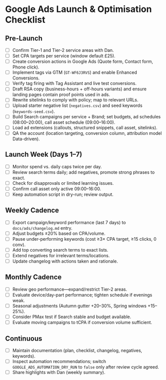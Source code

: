 # Google Ads Launch & Optimisation Checklist

## Pre-Launch
- [ ] Confirm Tier-1 and Tier-2 service areas with Dan.
- [ ] Set CPA targets per service (window default £25).
- [ ] Create conversion actions in Google Ads (Quote form, Contact form, Phone click).
- [ ] Implement tags via GTM (`GT-WF6J3RVS`) and enable Enhanced Conversions.
- [ ] Verify tag firing with Tag Assistant and live test conversions.
- [ ] Draft RSA copy (business-hours + off-hours variants) and ensure landing pages contain proof points used in ads.
- [ ] Rewrite sitelinks to comply with policy; map to relevant URLs.
- [ ] Upload starter negative list (`negatives.csv`) and seed keywords (`keywords-seed.csv`).
- [ ] Build Search campaigns per service + Brand; set budgets, ad schedules (08:00–20:00), call asset schedule (09:00–16:00).
- [ ] Load ad extensions (callouts, structured snippets, call asset, sitelinks).
- [ ] QA the account (location targeting, conversion column, attribution model Data-driven).

## Launch Week (Days 1–7)
- [ ] Monitor spend vs. daily caps twice per day.
- [ ] Review search terms daily; add negatives, promote strong phrases to exact.
- [ ] Check for disapprovals or limited learning issues.
- [ ] Confirm call asset only active 09:00–16:00.
- [ ] Keep automation script in dry-run; review output.

## Weekly Cadence
- [ ] Export campaign/keyword performance (last 7 days) to `docs/ads/changelog.md` entry.
- [ ] Adjust budgets ±20% based on CPA/volume.
- [ ] Pause under-performing keywords (cost ≥3× CPA target, ≥15 clicks, 0 conv).
- [ ] Add top converting search terms to exact lists.
- [ ] Extend negatives for irrelevant terms/locations.
- [ ] Update changelog with actions taken and rationale.

## Monthly Cadence
- [ ] Review geo performance—expand/restrict Tier-2 areas.
- [ ] Evaluate device/day-part performance; tighten schedule if evenings weak.
- [ ] Seasonal adjustments (Autumn gutter +20–30%, Spring windows +15–25%).
- [ ] Consider PMax test if Search stable and budget available.
- [ ] Evaluate moving campaigns to tCPA if conversion volume sufficient.

## Continuous
- [ ] Maintain documentation (plan, checklist, changelog, negatives, keywords).
- [ ] Inspect automation recommendations; switch `GOOGLE_ADS_AUTOMATION_DRY_RUN` to `false` only after review cycle agreed.
- [ ] Share highlights with Dan (weekly summary).
